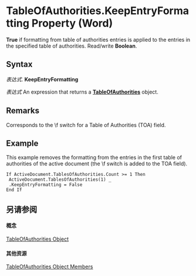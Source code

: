
# TableOfAuthorities.KeepEntryFormatting Property (Word)

 **True** if formatting from table of authorities entries is applied to the entries in the specified table of authorities. Read/write **Boolean**.


## Syntax

 _表达式_. **KeepEntryFormatting**

 _表达式_ An expression that returns a **[TableOfAuthorities](abd7d600-8b20-0752-4629-8a4f5193dd5d.md)** object.


## Remarks

Corresponds to the \f switch for a Table of Authorities (TOA) field.


## Example

This example removes the formatting from the entries in the first table of authorities of the active document (the \f switch is added to the TOA field).


```
If ActiveDocument.TablesOfAuthorities.Count >= 1 Then 
 ActiveDocument.TablesOfAuthorities(1) _ 
 .KeepEntryFormatting = False 
End If
```


## 另请参阅


#### 概念


[TableOfAuthorities Object](abd7d600-8b20-0752-4629-8a4f5193dd5d.md)
#### 其他资源


[TableOfAuthorities Object Members](http://msdn.microsoft.com/library/3e3c6fb0-044b-1b3d-5eff-4be354983675%28Office.15%29.aspx)